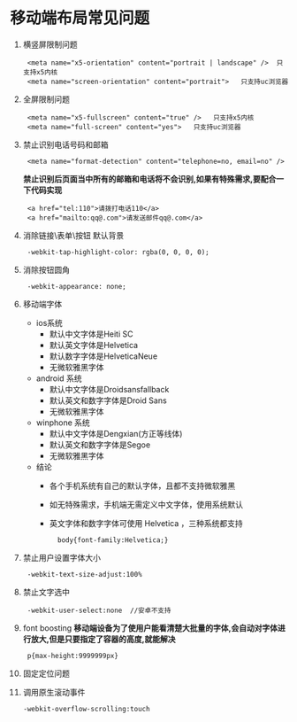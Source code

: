 # 移动端布局常见问题
1. 横竖屏限制问题  
    
        <meta name="x5-orientation" content="portrait | landscape" />  只支持x5内核
        <meta name="screen-orientation" content="portrait">   只支持uc浏览器
         
2. 全屏限制问题  
   
        <meta name="x5-fullscreen" content="true" />   只支持x5内核
        <meta name="full-screen" content="yes">   只支持uc浏览器
        
3. 禁止识别电话号码和邮箱

        <meta name="format-detection" content="telephone=no, email=no" />
  
    **禁止识别后页面当中所有的邮箱和电话将不会识别,如果有特殊需求,要配合一下代码实现**
     
        <a href="tel:110">请拨打电话110</a>
        <a href="mailto:qq@.com">请发送邮件qq@.com</a>        
        
4. 消除链接\表单\按钮 默认背景

        -webkit-tap-highlight-color: rgba(0, 0, 0, 0);
5. 消除按钮圆角

        -webkit-appearance: none;

6. 移动端字体
    * ios系统  
        * 默认中文字体是Heiti SC   
        * 默认英文字体是Helvetica   
        * 默认数字字体是HelveticaNeue   
        * 无微软雅黑字体   
    * android 系统
        * 默认中文字体是Droidsansfallback  
        * 默认英文和数字字体是Droid Sans  
        * 无微软雅黑字体  
    * winphone 系统
        * 默认中文字体是Dengxian(方正等线体)  
        * 默认英文和数字字体是Segoe  
        * 无微软雅黑字体     
    * 结论  
        * 各个手机系统有自己的默认字体，且都不支持微软雅黑  
        * 如无特殊需求，手机端无需定义中文字体，使用系统默认  
        * 英文字体和数字字体可使用 Helvetica ，三种系统都支持    
        
                body{font-family:Helvetica;}

7. 禁止用户设置字体大小

        -webkit-text-size-adjust:100%  

8. 禁止文字选中

        -webkit-user-select:none  //安卓不支持
                
9. font boosting 
   **移动端设备为了使用户能看清楚大批量的字体,会自动对字体进行放大,但是只要指定了容器的高度,就能解决**

        p{max-height:9999999px}      
                  
10. 固定定位问题 

11. 调用原生滚动事件

        -webkit-overflow-scrolling:touch    

                   